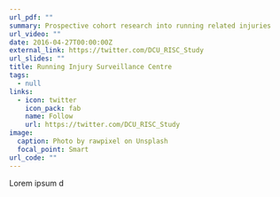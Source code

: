 ```yaml
---
url_pdf: ""
summary: Prospective cohort research into running related injuries
url_video: ""
date: 2016-04-27T00:00:00Z
external_link: https://twitter.com/DCU_RISC_Study
url_slides: ""
title: Running Injury Surveillance Centre
tags:
  - null
links:
  - icon: twitter
    icon_pack: fab
    name: Follow
    url: https://twitter.com/DCU_RISC_Study
image:
  caption: Photo by rawpixel on Unsplash
  focal_point: Smart
url_code: ""
---
```

Lorem ipsum d